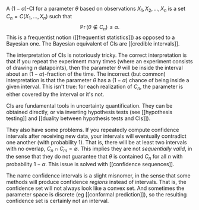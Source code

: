 
A $(1-\alpha)$-CI for a parameter $\theta$ based on observations $X_1, X_2,\dots,X_n$ is a set $C_n = C(X_1,\dots,X_n)$ such that $$
 \Pr(\theta\notin C_n)\leq \alpha.
$$This is a frequentist notion ([[frequentist statistics]]) as opposed to a Bayesian one. The Bayesian equivalent of CIs are [[credible intervals]]. 

The interpretation of CIs is notoriously tricky. The correct interpretation is that if you repeat the experiment many times (where an experiment consists of drawing $n$ datapoints), then the parameter $\theta$ will be inside the interval about an $(1-\alpha)$-fraction of the time. The incorrect (but common) interpretation is that the parameter $\theta$ has a $(1-\alpha)$ chance of being inside a given interval. This isn't true: for each realization of $C_n$, the parameter is either covered by the interval or it's not. 

CIs are fundamental tools in uncertainty quantification. They can be obtained directly, or via inverting hypothesis tests (see [[hypothesis testing]] and [[duality between hypothesis tests and CIs]]). 

They also have some problems. If you repeatedly compute confidence intervals after receiving new data, your intervals will eventually contradict one another (with probability 1). That is, there will be at least two intervals with no overlap, $C_n \cap C_m =\emptyset$. This implies they are not _sequentially valid_, in the sense that they do not guarantee that $\theta$ is contained $C_n$ for all $n$ with probability $1-\alpha$. This issue is solved with [[confidence sequences]]. 

The name confidence intervals is a slight misnomer, in the sense that some methods will produce confidence _regions_ instead of intervals. That is, the confidence set will not always look like a convex set. And sometimes the parameter space is discrete (eg [[conformal prediction]]), so the resulting confidence set is certainly not an interval. 




